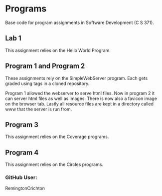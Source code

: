 # Programs
Base code for program assignments in Software Development (C S 371). 

## Lab 1
This assignment relies on the Hello World Program. 

## Program 1 and Program 2
These assignments rely on the SimpleWebServer program. Each gets graded using tags in a cloned repository.

Program 1 allowed the webserver to serve html files. Now in program 2 it can server html files as well as 
images. There is now also a favicon image on the browser tab. Lastly all resource files are kept in a directory
called www that the server is run from. 

## Program 3
This assignment relies on the Coverage programs. 

## Program 4
This assignment relies on the Circles programs. 

### GitHub User: 
RemingtonCrichton 
